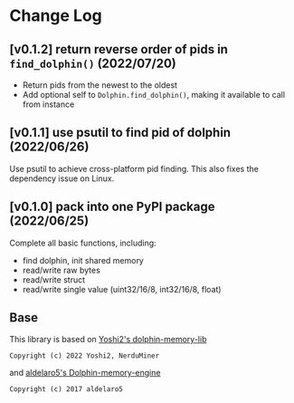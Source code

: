 # Change Log
## \[v0.1.2] return reverse order of pids in `find_dolphin()` (2022/07/20)
- Return pids from the newest to the oldest
- Add optional self to `Dolphin.find_dolphin()`, making it available to call from instance

## \[v0.1.1] use psutil to find pid of dolphin (2022/06/26)
Use psutil to achieve cross-platform pid finding.
This also fixes the dependency issue on Linux.

## \[v0.1.0] pack into one PyPI package (2022/06/25)
Complete all basic functions, including:
- find dolphin, init shared memory
- read/write raw bytes
- read/write struct
- read/write single value (uint32/16/8, int32/16/8, float)

## Base
This library is based on [Yoshi2's dolphin-memory-lib](https://github.com/RenolY2/dolphin-memory-lib)
```
Copyright (c) 2022 Yoshi2, NerduMiner
```
and [aldelaro5's Dolphin-memory-engine](https://github.com/aldelaro5/Dolphin-memory-engine)
```
Copyright (c) 2017 aldelaro5
```
